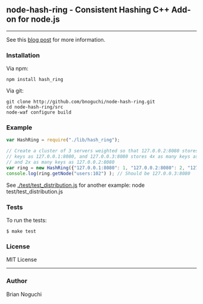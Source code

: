 ## node-hash-ring - Consistent Hashing C++ Add-on for node.js
---

See this [blog post](http://ngchi.wordpress.com/2010/08/23/towards-auto-sharding-in-your-node-js-app/) for more information.

### Installation
Via npm:

    npm install hash_ring

Via git:

    git clone http://github.com/bnoguchi/node-hash-ring.git
    cd node-hash-ring/src
    node-waf configure build

### Example

```javascript
var HashRing = require("./lib/hash_ring");

// Create a cluster of 3 servers weighted so that 127.0.0.2:8080 stores twice as many 
// keys as 127.0.0.1:8080, and 127.0.0.3:8080 stores 4x as many keys as 127.0.0.1:8080
// and 2x as many keys as 127.0.0.2:8080
var ring = new HashRing({"127.0.0.1:8080": 1, "127.0.0.2:8080": 2, "127.0.0.3:8080":4});
console.log(ring.getNode("users:102") ); // Should be 127.0.0.3:8080
```

See [./test/test_distribution.js](https://github.com/bnoguchi/node-hash-ring/test/test_distribution.js) for another example:
    node test/test_distribution.js

### Tests

To run the tests:

    $ make test

### License
MIT License

---
### Author
Brian Noguchi
